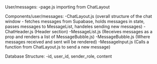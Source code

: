 User/messages: 
-page.js importing from ChatLayout

Components/user/messages:
-ChatLayout.js (overall structure of the chat window - fetches messages from Supabase, holds messages in state, passes messages to MessageList, handeles sending new messages)
-ChatHeader.js (Header section)
-MessageList.js (Receives messages as a prop and renders a list of MessageBubble.js)
-MessageBubble.js (Where messages received and sent will be rendered)
-MessageInput.js (Calls a function from ChatLayout.js to send a new message)

Database Structure: 
-id, user_id, sender_role, content
